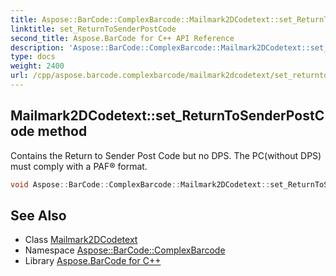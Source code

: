 ```yaml
---
title: Aspose::BarCode::ComplexBarcode::Mailmark2DCodetext::set_ReturnToSenderPostCode method
linktitle: set_ReturnToSenderPostCode
second_title: Aspose.BarCode for C++ API Reference
description: 'Aspose::BarCode::ComplexBarcode::Mailmark2DCodetext::set_ReturnToSenderPostCode method. Contains the Return to Sender Post Code but no DPS. The PC(without DPS) must comply with a PAF® format in C++.'
type: docs
weight: 2400
url: /cpp/aspose.barcode.complexbarcode/mailmark2dcodetext/set_returntosenderpostcode/
---
```

## Mailmark2DCodetext::set_ReturnToSenderPostCode method


Contains the Return to Sender Post Code but no DPS. The PC(without DPS) must comply with a PAF® format.

```cpp
void Aspose::BarCode::ComplexBarcode::Mailmark2DCodetext::set_ReturnToSenderPostCode(System::String value)
```

## See Also

* Class [Mailmark2DCodetext](../)
* Namespace [Aspose::BarCode::ComplexBarcode](../../)
* Library [Aspose.BarCode for C++](../../../)
